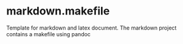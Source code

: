 # markdown.makefile

Template for markdown and latex document. The markdown project contains a makefile using pandoc
